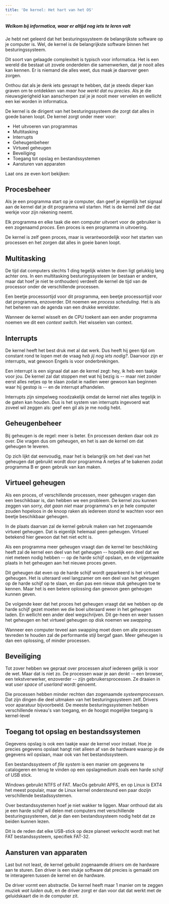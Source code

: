 ```yaml
---
title: 'De kernel: Het hart van het OS'
---
```


<Tip>

##### Welkom bij informatica, waar er altijd nog iets te leren valt

Je hebt net geleerd dat het besturingssysteem de belangrijkste software
op je computer is. Wel, de kernel is de belangrijkste software binnen het
besturingssysteem.

Dit soort van gelaagde complexiteit is typisch voor informatica.
Het is een wereld die bestaat uit zovele onderdelen die samenwerken,
dat je nooit alles kan kennen. Er is niemand die alles weet, dus maak
je daarover geen zorgen.

Onthou dat als je denk iets gesnapt te hebben, dat je steeds dieper kan
graven om te ontdekken van *maar hoe werkt dat nu  precies*.
Als je die nieuwsgierigheid kan aanscherpen zal je je nooit meer vervelen
en wellicht een kei worden in informatica.

</Tip>

De kernel is de dirigent van het besturingssysteem die zorgt dat alles 
in goede banen loopt. De kernel zorgt onder meer voor:

 - Het uitvoeren van programmas
 - Multitasking
 - Interrupts
 - Geheugenbeheer
 - Virtueel geheugen
 - Beveiliging
 - Toegang tot opslag en bestandssystemen
 - Aansturen van apparaten

Laat ons ze even kort bekijken:

## Procesbeheer

Als je een programma start op je computer, dan geef je eigenlijk het signaal aan
de kernel dat je dit programma wil starten. Het is de kernel zelf die dat werkje
voor zijn rekening neemt.

Elk programma en elke taak die een computer uitvoert voor de gebruiker
is een zogenaamd _proces_. Een proces is een programma in uitvoering.

De kernel is zelf geen proces, maar is verantwoordelijk voor het starten van processen
en het zorgen dat alles in goeie banen loopt.

## Multitasking

De tijd dat computers slechts 1 ding tegelijk wisten te doen ligt gelukkig lang
achter ons. In een multitasking besturingssysteem (er bestaan er andere, maar dat 
hoef je niet te onthouden) verdeelt de kernel de tijd van de processor onder
de verschillende processen.

Een beetje processortijd voor dit programma, een beetje processortijd voor dat programma,
enzoverder. Dit noemen we _process scheduling_. Het is als het beheren van de agenda
van een drukke wereldster.

Wanneer de kernel wisselt en de CPU toekent aan een ander programma noemen we dit
een _context switch_. Het wisselen van context.

## Interrupts

De kernel heeft het best druk met al dat werk. Dus heeft hij geen tijd om constant rond
te lopen met de vraag _heb jij nog iets nodig?_. Daarvoor zijn er interrupts, wat gewoon
Engels is voor onderbrekingen.

Een interrupt is een signaal dat aan de kernel zegt: hey, ik heb een taakje voor jou.
De kernel zal dat stoppen met wat hij bezig is -- maar niet zonder eerst alles netjes op
te slaan zodat ie nadien weer gewoon kan beginnen waar hij gestop is -- en de
interrupt afhandelen.

Interrupts zijn simpelweg noodzakelijk omdat de kernel niet alles tegelijk in de gaten kan
houden. Dus is het system van interrupts ingevoerd wat zoveel wil zeggen als: geef een gil
als je me nodig hebt.

## Geheugenbeheer

Bij geheugen is de regel: meer is beter. En processen denken daar ook zo over.
Die vragen dus om geheugen, en het is aan de kernel om dat geheugen te leveren.

Op zich lijkt dat eenvoudig, maar het is belangrijk om het deel van het geheugen
dat gebruikt wordt door programma A netjes af te bakenen zodat programma B er geen
gebruik van kan maken.

## Virtueel geheugen
 
Als een proces, of verschillende processen, meer geheugen vragen dan een beschikbaar is,
dan hebben we een probleem. De kernel zou kunnen zeggen van _sorry, dat gaan niet_ maar
programma's en je hele computer zouden hopeloos in de knoop raken als iedereen stond te 
wachten voor een beetje beschikbaar geheugen.

In de plaats daarvan zal de kernel gebruik maken van het zogenaamde virtueel geheugen.
Dat is eigenlijk helemaal geen geheugen. Virtueel betekend hier gewoon dat het niet echt is.

Als een programma meer geheugen vraagt dan de kernel ter beschikking heeft zal de kernel
een deel van het geheugen -- hopelijk een deel dat we niet meteen nodig hebben -- op
de harde schijf opslaan, en de vrijgemaakte plaats in het geheugen aan het nieuwe proces
geven.

Dit geheugen dat even op de harde schijf wordt geparkeerd is het virtueel geheugen.
Het is uiteraard veel langzamer om een deel van het geheugen op de harde schijf op te slaan,
en dan pas een nieuw stuk geheugen toe te kennen. Maar het is een betere oplossing dan gewoon
geen geheugen kunnen geven.

De volgende keer dat het proces het geheugen vraagt dat we hebben op de harde schijf gezet
moeten we die boel uiteraard weer in het geheugen laden. En wellicht een ander deel wegschrijven.
Dit ge-heen en weer tussen het geheugen en het virtueel geheugen op disk noemen we _swapping_.

Wanneer een computer teveel aan swapping moet doen om alle processen tevreden te houden
zal de performantie stijl bergaf gaan. Meer geheugen is dan een oplossing, of minder processen.

## Beveiliging

Tot zover hebben we gepraat over processen alsof iedereen gelijk is voor de wet.
Maar dat is niet zo. De processen waar je aan denkt -- een browser, een tekstverwerker, 
enzoverder -- zijn gebruikersprocessen. Ze draaien in wat _user space_ of _userland_
wordt genoemt.

Die processen hebben minder rechten dan zogenaamde _systeemprocessen_. Dat zijn dingen
die deel uitmaken van het besturingssysteem zelf. Drivers voor aparatuur bijvoorbeeld.
De meeste besturingssystemen hebben verschillende niveau's van toegang, en de hoogst
mogelijke toegang is kernel-level

## Toegang tot opslag en bestandssystemen

Gegevens opslag is ook een taakje waar de kernel voor instaat.
Hoe je precies gegevens opslaat hangt niet alleen af van de hardware
waarop je de gegevens wil opslaan, maar ook van het bestandssysteem.

Een bestandssysteem of _file system_ is een manier om gegevens te catalogeren en
terug te vinden op een opslagmedium zoals een harde schijf of USB stick.

Windows gebruikt NTFS of FAT. MacOs gebruikt APFS, en op Linux is EXT4 het meest populair,
maar de Linux kernel ondersteund een paar dozijn verschillende bestadssystemen.

Over bestandssystemen hoef je niet wakker te liggen. Maar onthoud dat als je een harde schijf
wil delen met computers met verschillende besturingssystemen, dat je dan een bestandssysteem
nodig hebt dat ze beiden kunnen lezen.

Dit is de reden dat elke USB-stick op deze planeet verkocht wordt met het FAT bestandssysteem,
specifiek FAT-32.

## Aansturen van apparaten

Last but not least, de kernel gebuikt zogenaamde _drivers_ om de hardware aan te sturen.
Een driver is een stukje software dat precies is gemaakt om te interageren tussen de
kernel en de hardware.

De driver vormt een abstractie. De kernel heeft maar 1 manier om te zeggen 
_muziek wat luiden aub_, en de driver zorgt er dan voor dat dat werkt met de 
geluidskaart die in de computer zit.

